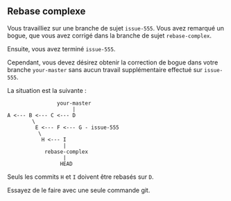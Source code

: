 ## Rebase complexe

Vous travailliez sur une branche de sujet `issue-555`. Vous avez remarqué un bogue, que vous avez corrigé dans la branche de sujet `rebase-complex`.

Ensuite, vous avez terminé `issue-555`.

Cependant, vous devez désirez obtenir la correction de  bogue dans votre branche `your-master` sans aucun travail supplémentaire effectué sur `issue-555`.

La situation est la suivante :

                    your-master
                         |
    A <--- B <--- C <--- D
            \
             E <--- F <--- G - issue-555
              \
               H <--- I
                      |
                rebase-complex
                      |
                     HEAD

Seuls les commits `H` et `I` doivent être rebasés sur `D`.

Essayez de le faire avec une seule commande git.
